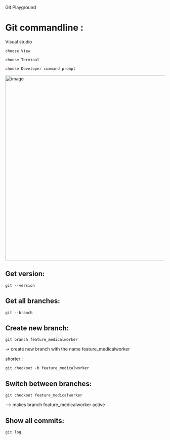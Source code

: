 Git Playground

# Git commandline :

Visual studio
```
choose View

choose Terminal

choose Developer command prompt
```

<img width="766" height="586" alt="image" src="https://github.com/user-attachments/assets/fc1ece0e-d234-4aba-97b3-c2be3b7f004e" />

## Get version:
```
git --version
```

## Get all branches:
```
git --branch
```

## Create new branch:
```
git branch feature_medicalworker
```

-> create new branch with the name feature_medicalworker

shorter :
```
git checkout -b feature_medicalworker
```

## Switch between branches:
```
git checkout feature_medicalworker
```

--> makes branch feature_medicalworker active

## Show all commits:
```
git log
```
